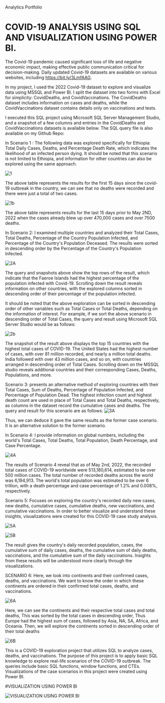 Analytics Portfolio
# COVID-19 ANALYSIS USING SQL AND VISUALIZATION USING POWER BI.

The Covid-19 pandemic caused significant loss of life and negative economic impact, making effective public communication critical for decision-making. Daily updated Covid-19 datasets are available on various websites, including https://bit.ly/3LmfAAG.

In my project, I used the 2022 Covid-19 dataset to explore and visualize data using MSSQL and Power BI. I split the dataset into two forms with Excel for simplicity: CovidDeaths, and CovidVaccinations. The CovidDeaths dataset includes information on cases and deaths, while the CovidVaccinations dataset contains details only on vaccinations and tests.


I executed this SQL project using Microsoft SQL Server Management Studio, and a snapshot of a few columns and entries in the CovidDeaths and CovidVaccinations datasets is available below. The SQL query file is also available on my Github Repo:


In Scenario 1 : The following data was explored specifically for Ethiopia: Total Daily Cases, Deaths, and Percentage Death Rate, which indicates the likelihood of an infected person dying. It should be noted that this scenario is not limited to Ethiopia, and information for other countries can also be explored using the same approach.

![1](https://user-images.githubusercontent.com/131899006/234667653-ab0959aa-54cc-4ef5-8833-162dc452e6f6.png)

The above table represents the results for the first 15 days since the covid-19 outbreak in the country, we can see that no deaths were recorded and there were just a total of two cases.

![1b](https://user-images.githubusercontent.com/131899006/234668279-880fa5a5-9e06-4b35-b1bb-91e2101873fd.png)


The above table represents results for the last 15 days prior to May 2ND, 2022 when the cases already blew up over 470,000 cases and over 7500 deaths.



In Scenario 2: I examined multiple countries and analyzed their Total Cases, Total Deaths, Percentage of the Country Population Infected, and Percentage of the Country's Population Deceased. The results were sorted in descending order by the Percentage of the Country's Population Infected.

![2A](https://user-images.githubusercontent.com/131899006/234668410-ef79f429-3fbf-4d63-b156-bbfefd5987b7.png)


The query and snapshots above show the top rows of the result, which indicate that the Faeroe Islands had the highest percentage of the population infected with Covid-19. Scrolling down the result reveals information on other countries, with the explored columns sorted in descending order of their percentage of the population infected.

It should be noted that the above exploration can be sorted in descending order of other variables such as Total Cases or Total Deaths, depending on the information of interest. For example, if we sort the above scenario in descending order of Total Cases, the query and result using Microsoft SQL Server Studio would be as follows:

![2b](https://user-images.githubusercontent.com/131899006/234668591-403f46b4-8617-4b8b-84a9-ef27ec30b071.png)



The snapshot of the result above displays the top 15 countries with the highest total cases of COVID-19. The United States had the highest number of cases, with over 81 million recorded, and nearly a million total deaths. India followed with over 43 million cases, and so on, with countries arranged in descending order of Total Cases. Scrolling down on the MSSQL studio reveals additional countries and their corresponding Cases, Deaths, Populations, and more.

Scenario 3: presents an alternative method of exploring countries with their Total Cases, Sum of Deaths, Percentage of Population Infected, and Percentage of Population Dead. The highest infection count and highest death count are used in place of Total Cases and Total Deaths, respectively, as columns in the dataset record the cumulative cases and deaths. The query and result for this scenario are as follows:
![3A](https://user-images.githubusercontent.com/131899006/234668905-8a4f1ef8-5ddf-4710-88a2-530338762b02.png)


Thus, we can deduce it gave the same results as the former case scenario. It is an alternative solution to the former scenario.

In Scenario 4: I provide information on global numbers, including the world's Total Cases, Total Deaths, Total Population, Death Percentage, and Case Percentage.

![4A](https://user-images.githubusercontent.com/131899006/234669049-1614f78a-cd83-4e73-ba0a-38802432343c.png)


The results of Scenario 4 reveal that as of May 2nd, 2022, the recorded total cases of COVID-19 worldwide were 513,180,614, estimated to be over 500 million cases. The total number of recorded deaths across the world was 6,194,913. The world's total population was estimated to be over 6 trillion, with a death percentage and case percentage of 1.2% and 0.008%, respectively.

Scenario 5: Focuses on exploring the country's recorded daily new cases, new deaths, cumulative cases, cumulative deaths, new vaccinations, and cumulative vaccinations. In order to better visualize and understand these insights, visualizations were created for this COVID-19 case study analysis.

![5A](https://user-images.githubusercontent.com/131899006/234669083-78b6fa69-f3d3-4a7f-aee9-a9d8937aae2e.png)

![5B](https://user-images.githubusercontent.com/131899006/234669146-282c2241-9152-4b1f-8094-4c59cbfd2b77.png)

The result gives the country's daily recorded population, cases, the cumulative sum of daily cases, deaths, the cumulative sum of daily deaths, vaccinations, and the cumulative sum of the daily vaccinations. Insights from these results will be understood more clearly through the visualizations.

SCENARIO 6:
Here, we look into continents and their confirmed cases, deaths, and vaccinations. We want to know the order in which these continents are ordered in their confirmed total cases, deaths, and vaccinations.

![6A](https://user-images.githubusercontent.com/131899006/234669239-ff64ca95-57ce-4c02-8c8d-ba3f0f202580.png)

Here, we can see the continents and their respective total cases and total deaths, This was sorted by the total cases in descending order, Thus Europe had the highest sum of cases, followed by Asia, NA, SA, Africa, and Oceania.
Then, we will explore the continents sorted in descending order of their total deaths

![6B](https://user-images.githubusercontent.com/131899006/234669264-72f38491-fb8d-4106-9a8f-6da279fd6e95.png)

This is a COVID-19 exploration project that utilizes SQL to analyze cases, deaths, and vaccinations. The purpose of this project is to apply basic SQL knowledge to explore real-life scenarios of the COVID-19 outbreak. The queries include basic SQL functions, window functions, and CTEs. Visualizations of the case scenarios in this project were created using Power BI.

#VISUALIZATION USING POWER BI 

![VISUALIZATION USING POWER BI ](https://user-images.githubusercontent.com/131899006/234670447-4426a1bc-60fa-4f0d-8757-41cdf14e3773.png)


